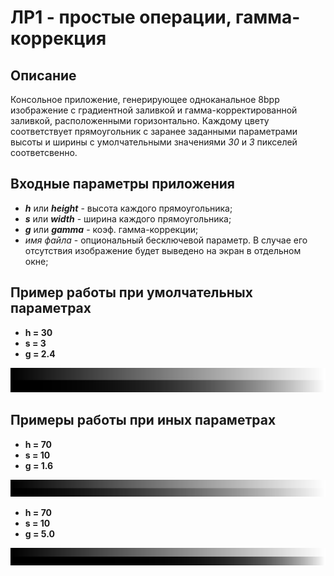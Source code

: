 # ЛР1 - простые операции, гамма-коррекция

## Описание
Консольное приложение, генерирующее одноканальное 8bpp изображение с градиентной заливкой и гамма-корректированной заливкой, расположенными горизонтально. Каждому цвету соответствует прямоугольник с заранее заданными параметрами высоты и ширины с умолчательными значениями *30* и *3* пикселей соответсвенно.

## Входные параметры приложения
- ***h*** или ***height*** - высота каждого прямоугольника;
- ***s*** или ***width*** - ширина каждого прямоугольника;
- ***g*** или ***gamma*** - коэф. гамма-коррекции;
- *имя файла* - опциональный бесключевой параметр. В случае его отсутствия изображение будет выведено на экран в отдельном окне;

## Пример работы при умолчательных параметрах
- **h = 30**
- **s = 3**
- **g = 2.4**

![](../../assets/lab01/lab01_0.png)

## Примеры работы при иных параметрах
- **h = 70**
- **s = 10**
- **g = 1.6**

![](../../assets/lab01/lab01_1.png)

- **h = 70**
- **s = 10**
- **g = 5.0**

![](../../assets/lab01/lab01_2.png)